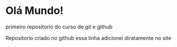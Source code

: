 # Olá Mundo!
 primeiro repositorio do curso de git e github

Repositorio criado no github
essa linha adicionei diratamente no site
